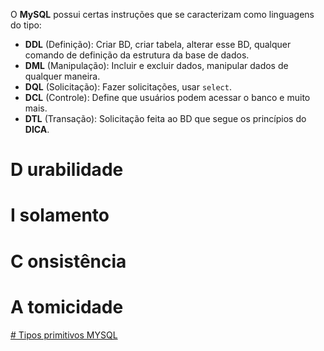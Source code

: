 
O **MySQL** possui certas instruções que se caracterizam como linguagens do tipo:

- **DDL** (Definição): Criar BD, criar tabela, alterar esse BD, qualquer comando de definição da estrutura da base de dados.
- **DML** (Manipulação): Incluir e excluir dados, manipular dados de qualquer maneira.
- **DQL** (Solicitação): Fazer solicitações, usar `select`.
- **DCL** (Controle): Define que usuários podem acessar o banco e muito mais.
- **DTL** (Transação): Solicitação feita ao BD que segue os princípios do **DICA**.

# D  urabilidade
# I   solamento
# C  onsistência
# A  tomicidade

[# Tipos primitivos MYSQL](Tipos-Primitivos.canvas)

